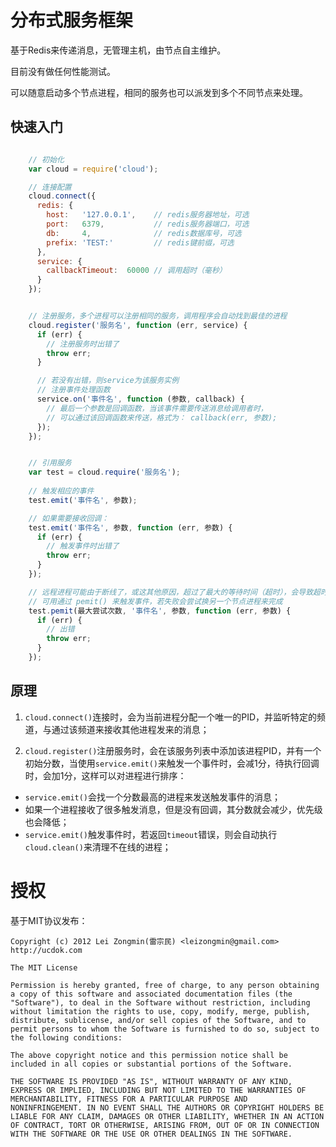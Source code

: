 分布式服务框架
==============

基于Redis来传递消息，无管理主机，由节点自主维护。

目前没有做任何性能测试。

可以随意启动多个节点进程，相同的服务也可以派发到多个不同节点来处理。


## 快速入门

```javascript

    // 初始化
    var cloud = require('cloud');

    // 连接配置
    cloud.connect({
      redis: {
        host:   '127.0.0.1',    // redis服务器地址，可选
        port:   6379,           // redis服务器端口，可选
        db:     4,              // redis数据库号，可选
        prefix: 'TEST:'         // redis键前缀，可选
      },
      service: {
        callbackTimeout:  60000 // 调用超时（毫秒） 
      }
    });


    // 注册服务，多个进程可以注册相同的服务，调用程序会自动找到最佳的进程
    cloud.register('服务名', function (err, service) {
      if (err) {
        // 注册服务时出错了
        throw err;
      }

      // 若没有出错，则service为该服务实例
      // 注册事件处理函数
      service.on('事件名', function (参数, callback) {
        // 最后一个参数是回调函数，当该事件需要传送消息给调用者时，
        // 可以通过该回调函数来传送，格式为： callback(err, 参数);
      });
    });


    // 引用服务
    var test = cloud.require('服务名');
    
    // 触发相应的事件
    test.emit('事件名', 参数);

    // 如果需要接收回调：
    test.emit('事件名', 参数, function (err, 参数) {
      if (err) {
        // 触发事件时出错了
        throw err;
      }
    });

    // 远程进程可能由于断线了，或这其他原因，超过了最大的等待时间（超时），会导致超时
    // 可用通过 pemit() 来触发事件，若失败会尝试换另一个节点进程来完成
    test.pemit(最大尝试次数, '事件名', 参数, function (err, 参数) {
      if (err) {
        // 出错
        throw err;
      }
    });
```


## 原理

1. `cloud.connect()`连接时，会为当前进程分配一个唯一的PID，并监听特定的频道，与通过该频道来接收其他进程发来的消息；

2. `cloud.register()`注册服务时，会在该服务列表中添加该进程PID，并有一个初始分数，当使用`service.emit()`来触发一个事件时，会减1分，待执行回调时，会加1分，这样可以对进程进行排序：
  + `service.emit()`会找一个分数最高的进程来发送触发事件的消息；
  + 如果一个进程接收了很多触发消息，但是没有回调，其分数就会减少，优先级也会降低；
  + `service.emit()`触发事件时，若返回`timeout`错误，则会自动执行`cloud.clean()`来清理不在线的进程；



授权
===========

基于MIT协议发布：

    Copyright (c) 2012 Lei Zongmin(雷宗民) <leizongmin@gmail.com>
    http://ucdok.com

    The MIT License

    Permission is hereby granted, free of charge, to any person obtaining
    a copy of this software and associated documentation files (the
    "Software"), to deal in the Software without restriction, including
    without limitation the rights to use, copy, modify, merge, publish,
    distribute, sublicense, and/or sell copies of the Software, and to
    permit persons to whom the Software is furnished to do so, subject to
    the following conditions:

    The above copyright notice and this permission notice shall be
    included in all copies or substantial portions of the Software.

    THE SOFTWARE IS PROVIDED "AS IS", WITHOUT WARRANTY OF ANY KIND,
    EXPRESS OR IMPLIED, INCLUDING BUT NOT LIMITED TO THE WARRANTIES OF
    MERCHANTABILITY, FITNESS FOR A PARTICULAR PURPOSE AND
    NONINFRINGEMENT. IN NO EVENT SHALL THE AUTHORS OR COPYRIGHT HOLDERS BE
    LIABLE FOR ANY CLAIM, DAMAGES OR OTHER LIABILITY, WHETHER IN AN ACTION
    OF CONTRACT, TORT OR OTHERWISE, ARISING FROM, OUT OF OR IN CONNECTION
    WITH THE SOFTWARE OR THE USE OR OTHER DEALINGS IN THE SOFTWARE.
